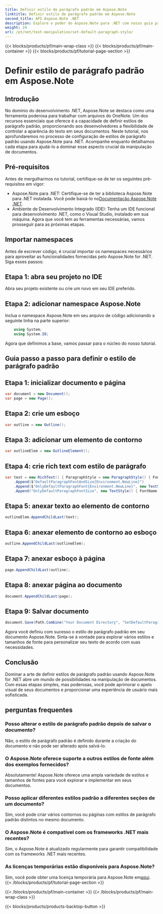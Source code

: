 ```yaml
---
title: Definir estilo de parágrafo padrão em Aspose.Note
linktitle: Definir estilo de parágrafo padrão em Aspose.Note
second_title: API Aspose.Note .NET
description: Explore o poder do Aspose.Note para .NET com nosso guia passo a passo sobre como definir estilos de parágrafo padrão. Eleve suas habilidades de manipulação de documentos sem esforço.
weight: 24
url: /pt/net/text-manipulation/set-default-paragraph-style/
---
```


{{< blocks/products/pf/main-wrap-class >}}
{{< blocks/products/pf/main-container >}}
{{< blocks/products/pf/tutorial-page-section >}}

# Definir estilo de parágrafo padrão em Aspose.Note

## Introdução
No domínio do desenvolvimento .NET, Aspose.Note se destaca como uma ferramenta poderosa para trabalhar com arquivos do OneNote. Um dos recursos essenciais que oferece é a capacidade de definir estilos de parágrafo padrão, proporcionando aos desenvolvedores a flexibilidade de controlar a aparência do texto em seus documentos. Neste tutorial, nos aprofundaremos no processo de configuração de estilos de parágrafo padrão usando Aspose.Note para .NET. Acompanhe enquanto detalhamos cada etapa para ajudá-lo a dominar esse aspecto crucial da manipulação de documentos.
## Pré-requisitos
Antes de mergulharmos no tutorial, certifique-se de ter os seguintes pré-requisitos em vigor:
- Aspose.Note para .NET: Certifique-se de ter a biblioteca Aspose.Note para .NET instalada. Você pode baixá-lo no[Documentação Aspose.Note .NET](https://reference.aspose.com/note/net/).
- Ambiente de Desenvolvimento Integrado (IDE): Tenha um IDE funcional para desenvolvimento .NET, como o Visual Studio, instalado em sua máquina.
Agora que você tem as ferramentas necessárias, vamos prosseguir para as próximas etapas.
## Importar namespaces
Antes de escrever código, é crucial importar os namespaces necessários para aproveitar as funcionalidades fornecidas pelo Aspose.Note for .NET. Siga esses passos:
## Etapa 1: abra seu projeto no IDE
Abra seu projeto existente ou crie um novo em seu IDE preferido.
## Etapa 2: adicionar namespace Aspose.Note
Inclua o namespace Aspose.Note em seu arquivo de código adicionando a seguinte linha na parte superior:
```csharp
    using System;
    using System.IO;
```
Agora que definimos a base, vamos passar para o núcleo do nosso tutorial.
## Guia passo a passo para definir o estilo de parágrafo padrão
## Etapa 1: inicializar documento e página
```csharp
var document = new Document();
var page = new Page();
```
## Etapa 2: crie um esboço
```csharp
var outline = new Outline();
```
## Etapa 3: adicionar um elemento de contorno
```csharp
var outlineElem = new OutlineElement();
```
## Etapa 4: crie rich text com estilo de parágrafo
```csharp
var text = new RichText() { ParagraphStyle = new ParagraphStyle() { FontName = "Courier New", FontSize = 20 } }
    .Append($"DefaultParagraphFontAndSize{Environment.NewLine}")
    .Append($"OnlyDefaultParagraphFont{Environment.NewLine}", new TextStyle() { FontSize = 14 })
    .Append("OnlyDefaultParagraphFontSize", new TextStyle() { FontName = "Verdana" });
```
## Etapa 5: anexar texto ao elemento de contorno
```csharp
outlineElem.AppendChildLast(text);
```
## Etapa 6: anexar elemento de contorno ao esboço
```csharp
outline.AppendChildLast(outlineElem);
```
## Etapa 7: anexar esboço à página
```csharp
page.AppendChildLast(outline);
```
## Etapa 8: anexar página ao documento
```csharp
document.AppendChildLast(page);
```
## Etapa 9: Salvar documento
```csharp
document.Save(Path.Combine("Your Document Directory", "SetDefaultParagraphStyle.one"));
```
Agora você definiu com sucesso o estilo de parágrafo padrão em seu documento Aspose.Note. Sinta-se à vontade para explorar vários estilos e tamanhos de fonte para personalizar seu texto de acordo com suas necessidades.
## Conclusão
Dominar a arte de definir estilos de parágrafo padrão usando Aspose.Note for .NET abre um mundo de possibilidades na manipulação de documentos. Com essas etapas simples, mas poderosas, você pode aprimorar o apelo visual de seus documentos e proporcionar uma experiência de usuário mais sofisticada.
## perguntas frequentes
### Posso alterar o estilo de parágrafo padrão depois de salvar o documento?
Não, o estilo de parágrafo padrão é definido durante a criação do documento e não pode ser alterado após salvá-lo.
### O Aspose.Note oferece suporte a outros estilos de fonte além dos exemplos fornecidos?
Absolutamente! Aspose.Note oferece uma ampla variedade de estilos e tamanhos de fontes para você explorar e implementar em seus documentos.
### Posso aplicar diferentes estilos padrão a diferentes seções de um documento?
Sim, você pode criar vários contornos ou páginas com estilos de parágrafo padrão distintos no mesmo documento.
### O Aspose.Note é compatível com os frameworks .NET mais recentes?
Sim, o Aspose.Note é atualizado regularmente para garantir compatibilidade com os frameworks .NET mais recentes.
### As licenças temporárias estão disponíveis para Aspose.Note?
 Sim, você pode obter uma licença temporária para Aspose.Note em[aqui](https://purchase.aspose.com/temporary-license/).
{{< /blocks/products/pf/tutorial-page-section >}}

{{< /blocks/products/pf/main-container >}}
{{< /blocks/products/pf/main-wrap-class >}}

{{< blocks/products/products-backtop-button >}}
